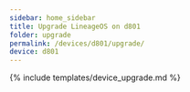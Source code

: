 ```yaml
---
sidebar: home_sidebar
title: Upgrade LineageOS on d801
folder: upgrade
permalink: /devices/d801/upgrade/
device: d801
---
```

{% include templates/device_upgrade.md %}
